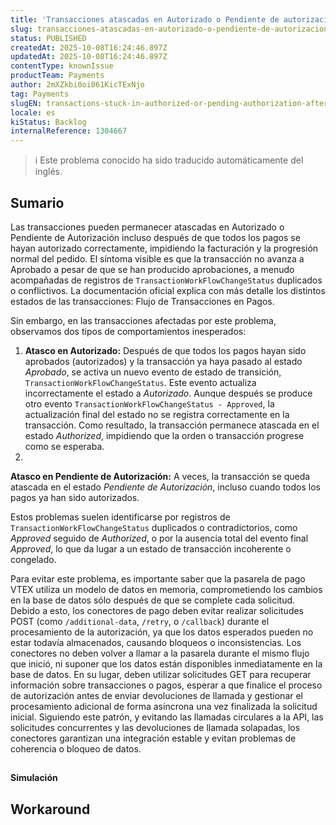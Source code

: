 ```yaml
---
title: 'Transacciones atascadas en Autorizado o Pendiente de autorización tras la aprobación'
slug: transacciones-atascadas-en-autorizado-o-pendiente-de-autorizacion-tras-la-aprobacion
status: PUBLISHED
createdAt: 2025-10-08T16:24:46.897Z
updatedAt: 2025-10-08T16:24:46.897Z
contentType: knownIssue
productTeam: Payments
author: 2mXZkbi0oi061KicTExNjo
tag: Payments
slugEN: transactions-stuck-in-authorized-or-pending-authorization-after-approval
locale: es
kiStatus: Backlog
internalReference: 1304667
---
```


>ℹ️ Este problema conocido ha sido traducido automáticamente del inglés.

## Sumario


Las transacciones pueden permanecer atascadas en Autorizado o Pendiente de Autorización incluso después de que todos los pagos se hayan autorizado correctamente, impidiendo la facturación y la progresión normal del pedido. El síntoma visible es que la transacción no avanza a Aprobado a pesar de que se han producido aprobaciones, a menudo acompañadas de registros de `TransactionWorkFlowChangeStatus` duplicados o conflictivos.
La documentación oficial explica con más detalle los distintos estados de las transacciones: Flujo de Transacciones en Pagos.

Sin embargo, en las transacciones afectadas por este problema, observamos dos tipos de comportamientos inesperados:

1. **Atasco en Autorizado:** Después de que todos los pagos hayan sido aprobados (autorizados) y la transacción ya haya pasado al estado _Aprobado_, se activa un nuevo evento de estado de transición, `TransactionWorkFlowChangeStatus`. Este evento actualiza incorrectamente el estado a _Autorizado_. Aunque después se produce otro evento `TransactionWorkFlowChangeStatus - Approved`, la actualización final del estado no se registra correctamente en la transacción. Como resultado, la transacción permanece atascada en el estado _Authorized_, impidiendo que la orden o transacción progrese como se esperaba.
2.

**Atasco en Pendiente de Autorización:** A veces, la transacción se queda atascada en el estado _Pendiente de Autorización_, incluso cuando todos los pagos ya han sido autorizados.



Estos problemas suelen identificarse por registros de `TransactionWorkFlowChangeStatus` duplicados o contradictorios, como _Approved_ seguido de _Authorized_, o por la ausencia total del evento final _Approved_, lo que da lugar a un estado de transacción incoherente o congelado.

Para evitar este problema, es importante saber que la pasarela de pago VTEX utiliza un modelo de datos en memoria, comprometiendo los cambios en la base de datos sólo después de que se complete cada solicitud. Debido a esto, los conectores de pago deben evitar realizar solicitudes POST (como `/additional-data`, `/retry`, o `/callback`) durante el procesamiento de la autorización, ya que los datos esperados pueden no estar todavía almacenados, causando bloqueos o inconsistencias.
Los conectores no deben volver a llamar a la pasarela durante el mismo flujo que inició, ni suponer que los datos están disponibles inmediatamente en la base de datos. En su lugar, deben utilizar solicitudes GET para recuperar información sobre transacciones o pagos, esperar a que finalice el proceso de autorización antes de enviar devoluciones de llamada y gestionar el procesamiento adicional de forma asíncrona una vez finalizada la solicitud inicial.
Siguiendo este patrón, y evitando las llamadas circulares a la API, las solicitudes concurrentes y las devoluciones de llamada solapadas, los conectores garantizan una integración estable y evitan problemas de coherencia o bloqueo de datos.

##

#### Simulación

## Workaround

